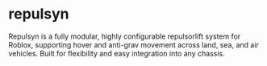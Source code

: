# repulsyn
Repulsyn is a fully modular, highly configurable repulsorlift system for Roblox, supporting hover and anti-grav movement across land, sea, and air vehicles. Built for flexibility and easy integration into any chassis.
